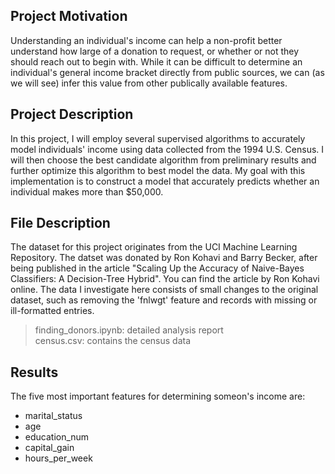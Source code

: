 ## Project Motivation
Understanding an individual's income can help a non-profit better understand how large of a donation to request, or whether or not they should reach out to begin with. While it can be difficult to determine an individual's general income bracket directly from public sources, we can (as we will see) infer this value from other publically available features.

## Project Description
In this project, I will employ several supervised algorithms to accurately model individuals' income using data collected from the 1994 U.S. Census. I will then choose the best candidate algorithm from preliminary results and further optimize this algorithm to best model the data. My goal with this implementation is to construct a model that accurately predicts whether an individual makes more than $50,000.

## File Description
The dataset for this project originates from the UCI Machine Learning Repository. The datset was donated by Ron Kohavi and Barry Becker, after being published in the article "Scaling Up the Accuracy of Naive-Bayes Classifiers: A Decision-Tree Hybrid". You can find the article by Ron Kohavi online. The data I investigate here consists of small changes to the original dataset, such as removing the 'fnlwgt' feature and records with missing or ill-formatted entries. 

>finding_donors.ipynb: detailed analysis report <br>
>census.csv: contains the census data <br>

## Results
The five most important features for determining someon's income are:
* marital_status <br>
* age <br>
* education_num <br>
* capital_gain <br>
* hours_per_week <br>
